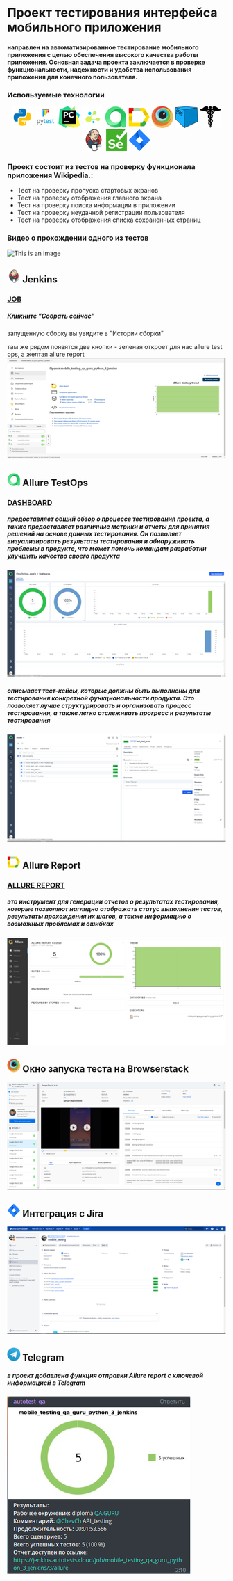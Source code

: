 # Проект тестирования интерфейса мобильного приложения
#### направлен на автоматизированное тестирование мобильного приложения с целью обеспечения высокого качества работы приложения. Основная задача проекта заключается в проверке функциональности, надежности и удобства использования приложения для конечного пользователя.


<!-- Технологии -->

### Используемые технологии
<p  align="center">
<code><img height="50" src="https://github.com/ChevChelioss/ChevChelioss/blob/main/logo/python.png"></code>
<code><img height="50" src="https://github.com/ChevChelioss/ChevChelioss/blob/main/logo/pytest.png"></code>
<code><img height="50" src="https://github.com/ChevChelioss/ChevChelioss/blob/main/logo/pycharm.png"></code>
<code><img height="50" src="https://github.com/ChevChelioss/ChevChelioss/blob/main/logo/selene.png"></code>
<code><img height="50" src="https://github.com/ChevChelioss/ChevChelioss/blob/main/logo/allure_testops.png"></code>
<code><img height="50" src="https://github.com/ChevChelioss/ChevChelioss/blob/main/logo/allure_report.png"></code>
<code><img height="50" src="https://github.com/ChevChelioss/ChevChelioss/blob/main/logo/browserstack.png"></code>
<code><img height="50" src="https://github.com/ChevChelioss/ChevChelioss/blob/main/logo/selenoid.png"></code>
<code><img height="50" src="https://github.com/ChevChelioss/ChevChelioss/blob/main/logo/requests.png"></code>
<code><img height="50" src="https://github.com/ChevChelioss/ChevChelioss/blob/main/logo/jenkins.png"></code>
<code><img height="50" src="https://github.com/ChevChelioss/ChevChelioss/blob/main/logo/selenium.png"></code>
<code><img height="50" src="https://github.com/ChevChelioss/ChevChelioss/blob/main/logo/jira.png"></code>
</p>

### Проект состоит из тестов на проверку функционала приложения Wikipedia.:
- Тест на проверку пропуска стартовых экранов</li>
- Тест на проверку отображения главного экрана</li>
- Тест на проверку поиска информации в приложении</li>
- Тест на проверку неудачной регистрации пользователя</li>
- Тест на проверку отображения списка сохраненных страниц</li>

### Видео о прохождении одного из тестов
![This is an image](screenshots/video.gif)


<!-- Jenkins -->

## <img height="30" src="https://github.com/ChevChelioss/ChevChelioss/blob/main/logo/jenkins.png"> Jenkins
### [JOB](https://jenkins.autotests.cloud/job/API_testing_qa_guru_python_3_jenkins/)
##### Кликните "Собрать сейчас"
запущенную сборку вы увидите в "Истории сборки" 

там же рядом появятся две кнопки - зеленая откроет для нас allure test ops, а желтая allure report  
![This is an image](screenshots/jenkins_job.PNG)

<!-- Allure TestOps -->

## <img height="30" src="https://github.com/ChevChelioss/ChevChelioss/blob/main/logo/allure_testops.png"> Allure TestOps
### [DASHBOARD](https://allure.autotests.cloud/launch/21112)
##### предоставляет общий обзор о процессе тестирования проекта, а также предоставляет различные метрики и отчеты для принятия решений на основе данных тестирования. Он позволяет визуализировать результаты тестирования и обнаруживать проблемы в продукте, что может помочь командам разработки улучшить качество своего продукта
![This is an image](screenshots/testOps_dashboards.PNG)

##### описывает тест-кейсы, которые должны быть выполнены для тестирования конкретной функциональности продукта. Это позволяет лучше структурировать и организовать процесс тестирования, а также легко отслеживать прогресс и результаты тестирования
![This is an image](screenshots/testOps_test_cases.PNG)

<!-- Allure report -->

## <img height="30" src="https://github.com/ChevChelioss/ChevChelioss/blob/main/logo/allure_report.png"> Allure Report
### [ALLURE REPORT](https://allure.autotests.cloud/launch/21112)
##### это инструмент для генерации отчетов о результатах тестирования, которые позволяют наглядно отображать статус выполнения тестов, результаты прохождения их шагов, а также информацию о возможных проблемах и ошибках
![This is an image](screenshots/allure_report.PNG)

<!-- Browserstack -->

## <img height="30" src="https://github.com/ChevChelioss/ChevChelioss/blob/main/logo/browserstack.png"> Окно запуска теста на Browserstack
![This is an image](screenshots/browserstack.PNG)

<!-- Jira -->

## <img height="30" src="https://github.com/ChevChelioss/ChevChelioss/blob/main/logo/jira.png"> Интеграция с Jira
![This is an image](screenshots/jira.PNG)

<!-- Telegram -->

## <img height="30" src="https://github.com/ChevChelioss/ChevChelioss/blob/main/logo/tg.png"> Telegram
##### в проект добавлена функция отправки Allure report с ключевой информацией в Telegram
![This is an image](screenshots/telegram.PNG)
